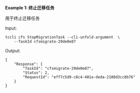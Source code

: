 **Example 1: 终止迁移任务**

用于终止迁移任务

Input: 

```
tccli cfs StopMigrationTask --cli-unfold-argument  \
    --TaskId cfsmigrate-29de0e87
```

Output: 
```
{
    "Response": {
        "TaskId": "cfsmigrate-29de0e87",
        "Status": 2,
        "RequestId": "eff7c5d9-c8c4-401a-deda-2108d3cc8b76"
    }
}
```

